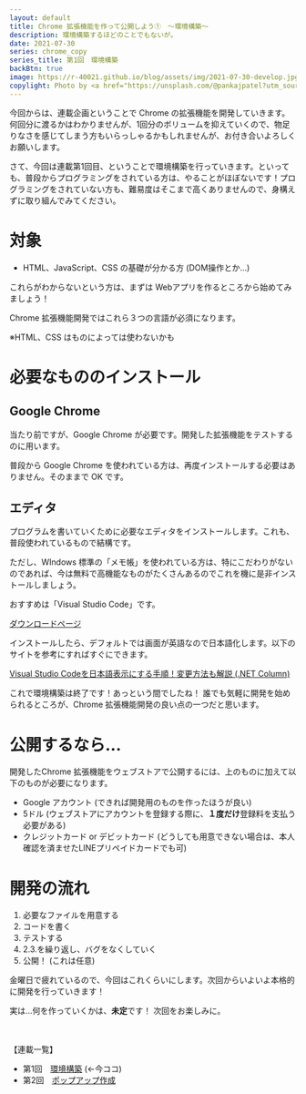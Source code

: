 ```yaml
---
layout: default
title: Chrome 拡張機能を作って公開しよう①　〜環境構築〜
description: 環境構築するほどのことでもないが。
date: 2021-07-30
series: chrome_copy
series_title: 第1回　環境構築
backBtn: true
image: https://r-40021.github.io/blog/assets/img/2021-07-30-develop.jpg
copylight: Photo by <a href="https://unsplash.com/@pankajpatel?utm_source=unsplash&utm_medium=referral&utm_content=creditCopyText" target="_blank" rel="noopener noreferrer">Pankaj Patel</a> on <a href="https://unsplash.com/s/photos/javascript?utm_source=unsplash&utm_medium=referral&utm_content=creditCopyText" target="_blank" rel="noopener noreferrer">Unsplash</a>
---
```



今回からは、連載企画ということで Chrome の拡張機能を開発していきます。何回分に渡るかはわかりませんが、1回分のボリュームを抑えていくので、物足りなさを感じてしまう方もいらっしゃるかもしれませんが、お付き合いよろしくお願いします。

さて、今回は連載第1回目、ということで環境構築を行っていきます。といっても、普段からプログラミングをされている方は、やることがほぼないです！プログラミングをされていない方も、難易度はそこまで高くありませんので、身構えずに取り組んでみてください。

# 対象
- HTML、JavaScript、CSS の基礎が分かる方 (DOM操作とか...)

これらがわからないという方は、まずは Webアプリを作るところから始めてみましょう！

Chrome 拡張機能開発ではこれら３つの言語が必須になります。

※HTML、CSS はものによっては使わないかも

# 必要なもののインストール
## Google Chrome
当たり前ですが、Google Chrome が必要です。開発した拡張機能をテストするのに用います。

普段から Google Chrome を使われている方は、再度インストールする必要はありません。そのままで OK です。

## エディタ
プログラムを書いていくために必要なエディタをインストールします。これも、普段使われているもので結構です。

ただし、WIndows 標準の「メモ帳」を使われている方は、特にこだわりがないのであれば、今は無料で高機能なものがたくさんあるのでこれを機に是非インストールしましょう。

おすすめは「Visual Studio Code」です。

<a href="https://azure.microsoft.com/ja-jp/products/visual-studio-code/" target="_blank" rel="noopener noreferrer">ダウンロードページ</a>

インストールしたら、デフォルトでは画面が英語なので日本語化します。以下のサイトを参考にすればすぐにできます。

<a href="https://www.fenet.jp/dotnet/column/environment/5400/" target="_blank" rel="noopener noreferrer">Visual Studio Codeを日本語表示にする手順！変更方法も解説
 (.NET Column)</a>
 
 
 
これで環境構築は終了です！あっという間でしたね！
誰でも気軽に開発を始められるところが、Chrome 拡張機能開発の良い点の一つだと思います。
 
 
# 公開するなら...

開発したChrome 拡張機能をウェブストアで公開するには、上のものに加えて以下のものが必要になります。
- Google アカウント (できれば開発用のものを作ったほうが良い)
- 5ドル (ウェブストアにアカウントを登録する際に、**１度だけ**登録料を支払う必要がある)
- クレジットカード or デビットカード (どうしても用意できない場合は、本人確認を済ませたLINEプリペイドカードでも可)

# 開発の流れ

1. 必要なファイルを用意する
2. コードを書く
3. テストする
4. 2.3.を繰り返し、バグをなくしていく
5. 公開！ (これは任意)

金曜日で疲れているので、今回はこれくらいにします。次回からいよいよ本格的に開発を行っていきます！

実は...何を作っていくかは、**未定**です！
次回をお楽しみに。

<br><br>
【連載一覧】
- 第1回　[環境構築](https://r-40021.github.io/blog/2021/07/30/chrome-extension-1.html) (←今ココ)
- 第2回　[ポップアップ作成](https://r-40021.github.io/blog/2021/08/02/chrome-extension-2.html)
